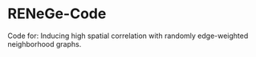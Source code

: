 # RENeGe-Code
Code for:  Inducing high spatial correlation with randomly edge-weighted neighborhood graphs.
